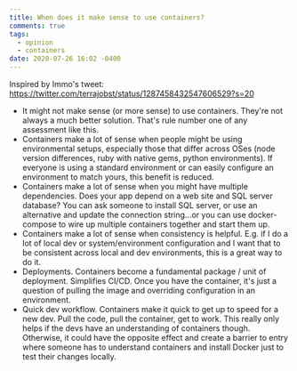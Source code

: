```yaml
---
title: When does it make sense to use containers?
comments: true
tags:
  - opinion
  - containers
date: 2020-07-26 16:02 -0400
---
```

Inspired by Immo's tweet: https://twitter.com/terrajobst/status/1287458432547606529?s=20

* It might not make sense (or more sense) to use containers. They're not always a much better solution. That's rule number one of any assessment like this.
* Containers make a lot of sense when people might be using environmental setups, especially those that differ across OSes (node version differences, ruby with native gems, python environments). If everyone is using a standard environment or can easily configure an environment to match yours, this benefit is reduced.
* Containers make a lot of sense when you might have multiple dependencies. Does your app depend on a web site and SQL server database? You can ask someone to install SQL server, or use an alternative and update the connection string...or you can use docker-compose to wire up multiple containers together and start them up.
* Containers make a lot of sense when consistency is helpful. E.g. if I do a lot of local dev or system/environment configuration and I want that to be consistent across local and dev environments, this is a great way to do it.
* Deployments. Containers become a fundamental package / unit of deployment. Simplifies CI/CD. Once you have the container, it's just a question of pulling the image and overriding configuration in an environment.
* Quick dev workflow. Containers make it quick to get up to speed for a new dev. Pull the code, pull the container, get to work. This really only helps if the devs have an understanding of containers though. Otherwise, it could have the opposite effect and create a barrier to entry where someone has to understand containers and install Docker just to test their changes locally.

